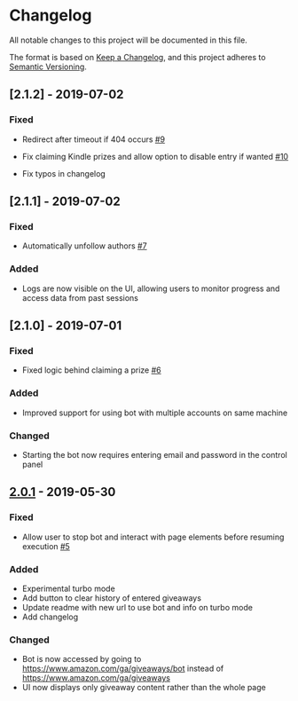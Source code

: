 # Changelog

All notable changes to this project will be documented in this file.

The format is based on [Keep a Changelog](https://keepachangelog.com/en/1.0.0/),
and this project adheres to [Semantic Versioning](https://semver.org/spec/v2.0.0.html).

## [2.1.2] - 2019-07-02

### Fixed

- Redirect after timeout if 404 occurs [#9](https://github.com/TyGooch/amazon-giveaway-bot/issues/9)

- Fix claiming Kindle prizes and allow option to disable entry if wanted [#10](https://github.com/TyGooch/amazon-giveaway-bot/issues/10)

- Fix typos in changelog

## [2.1.1] - 2019-07-02

### Fixed

- Automatically unfollow authors [#7](https://github.com/TyGooch/amazon-giveaway-bot/issues/7)

### Added

- Logs are now visible on the UI, allowing users to monitor progress and access data from past sessions

## [2.1.0] - 2019-07-01

### Fixed

- Fixed logic behind claiming a prize [#6](https://github.com/TyGooch/amazon-giveaway-bot/issues/6)

### Added

- Improved support for using bot with multiple accounts on same machine

### Changed

- Starting the bot now requires entering email and password in the control panel

## [2.0.1] - 2019-05-30

### Fixed

- Allow user to stop bot and interact with page elements before resuming execution [#5](https://github.com/TyGooch/amazon-giveaway-bot/issues/5)

### Added

- Experimental turbo mode
- Add button to clear history of entered giveaways
- Update readme with new url to use bot and info on turbo mode
- Add changelog

### Changed

- Bot is now accessed by going to https://www.amazon.com/ga/giveaways/bot instead of https://www.amazon.com/ga/giveaways
- UI now displays only giveaway content rather than the whole page

[2.0.1]: https://github.com/tygooch/amazon-giveaway-bot/releases/tag/v2.0.1
